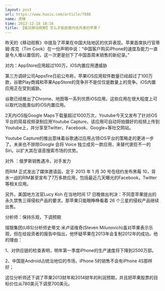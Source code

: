 ```yaml
---
layout: post
url: https://www.huxiu.com/article/7888
name: 虎嗅
time: 2012-12-18 18:16
title: 【每日移动观察】怎么才能拯救内忧外患的苹果？
---
```

昨天的《移动观察》中提及了苹果在中国大陆地区的优异表现。苹果首席执行官蒂姆·库克（Tim Cook）在一份声明中说：“中国客户购买iPhone的速度及能力一直是令人难以置信的，这一次更是创下了中国首周末销售的新纪录。”

对内：AppStore应用超过100万，iOS内置应用遭威胁

第三方调研公司Appsfire日前公布称，苹果iOS应用软件数量已经超过了100万款，谷歌Play商城和苹果AppStore的竞争并不是仅仅是数量上的竞争。iOS内置应用正在受到威胁。

谷歌已经推出了Chrome、地图等一系列优质iOS应用，这些应用在很大程度上可以取代功能类似的iOS内置应用。

2天内iOS版Google Maps下载量超过1000万次，Youtube今天又发布了针对iOS平台的简易视频录制应用Youtube Capture，该应用可自动将拍摄好的视频上传到Youtube上，并分享至Twitter、Facebook、Google+等社交网站。

Youtube Capture的推出意味着谷歌通过应用占领iOS平台的策略走的更进一步了。未来也不排除Google 会将 Voice 独立成另一款应用，来替代褒贬不一的Siri。以扩大其在语音搜索市场的优势。

对外 ：俄罗斯销售遇冷，对手发力

而RIM 正式发出了媒体邀请函，定于 2013 年 1 月 30 号在纽约发布黑莓 10，背水一战的RIM甚至宣布了7万多款应用，包括最近几天曝光的Facebook，Twitter等相关应用。

另外，美国地方法官Lucy Koh 在当地时间 17 日晚做出判决：不同意苹果提出的永久禁售三得侵权产品的要求。那苹果只能眼睁睁看着 26 个三星的侵权产品继续出售。

分析师：保持乐观，下调预期

瑞银集团(UBS)分析师史蒂文·米卢诺维奇(Steven Milunovich)虽对苹果表示乐观，但在给投资者的报告中指出，他怀疑苹果在2013年会复制2012年的成功。他的理由：

1、对供应链的检查表明，明年第一季度iPhone的生产速度将下降到2500万部。

2、中国是Android占统治地位的市场，iPhone 5的销售不会有iPhone 4S那样好；

这位分析师还下调了苹果2013财年和2014财年的利润预期，并且把苹果股票的目标价位从780美元下调至700美元。

